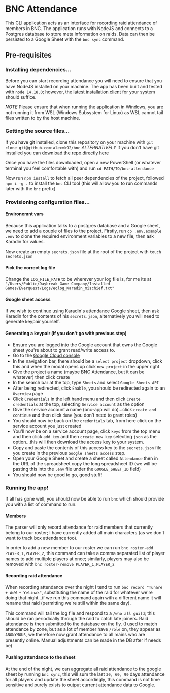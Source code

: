 # BNC Attendance

This CLI application acts as an interface for recording raid attendance of members in BNC. The application runs with NodeJS and connects to a Postgres database to store meta information on raids. Data can then be persisted to a Google Sheet with the `bnc sync` command.

## Pre-requisites

### Installing dependencies...

Before you can start recording attendance you will need to ensure that you have NodeJS installed on your machine. The app has been built and tested with `node 14.18.0`; however, the [latest installation client](https://nodejs.dev/download) for your system should suffice.

_NOTE_ Please ensure that when running the application in Windows, you are not running it from WSL (Windows Subsystem for Linux) as WSL cannot tail files written to by the host machine.

### Getting the source files...

If you have git installed, clone this repository on your machine with `git clone git@github.com:alexmk92/bnc` _ALTERNATIVELY_ if you don't have git installed you can [download the repo directly here](https://github.com/alexmk92/bnc-attendance/archive/refs/heads/master.zip)

Once you have the files downloaded, open a new PowerShell (or whatever terminal you feel comfortable with) and run `cd PATH/TO/bnc-attendance`

Now run `npm install` to fetch all peer dependencies of the project, followed `npm i -g .` to install the `bnc` CLI tool (this will allow you to run commands later with the `bnc` prefix)

### Provisioning configuration files...

#### Environemnt vars

Because this application talks to a postgres database and a Google sheet, we need to add a couple of files to the project. Firstly, run `cp .env.example .env` to clone the required environment variables to a new file, then ask Karadin for values.

Now create an empty `secrets.json` file at the root of the project with `touch secrets.json`

#### Pick the correct log file

Change the `LOG_FILE_PATH` to be wherever your log file is, for me its at `"/Users/Public/Daybreak Game Company/Installed Games/Everquest/Logs/eqlog_Karadin_mischief.txt"`

#### Google sheet access

If we wish to continue using Karadin's attendance Google sheet, then ask Karadin for the contents of his `secrets.json`, alternatively you will need to generate keypair yourself.

#### Generating a keypair (if you don't go with previous step)

- Ensure you are logged into the Google account that owns the Google sheet you're about to grant read/write access to.
- Go to the [Google Cloud console](https://console.cloud.google.com/)
- In the navigation bar, there should be a `select project` dropdown, click this and when the modal opens up click `new project` in the upper right
- Give the project a name (maybe BNC Attendance, but it can be whatever) then click create
- In the search bar at the top, type `Sheets` and select `Google Sheets API`
- After being redirected, click `Enable`, you should be redirected again to an `Overview` page
- Click `Credentials` in the left hand menu and then click `Create credentials` at the top, selecting `Service account` as the option
- Give the service account a name (bnc-app will do)...click `create and continue` and then click `done` (you don't need to grant roles)
- You should now be back on the `credentials` tab, from here click on the service account you just created
- You'll now be on a service account page, click `keys` from the top menu and then click `add key` and then `create new key` selecting `json` as the option...this will then download the access key to your system.
- Copy and paste the contents of this access key to the `secrets.json` file you create in the previous `Google sheets access` step.
- Open your Google Sheet and create a sheet called `Attendance` then in the URL of the spreadsheet copy the long spreadsheet ID (we will be pasting this into the `.env` file under the `GOOGLE_SHEET_ID` field)
- You should now be good to go, good stuff!

### Running the app!

If all has gone well, you should now be able to run `bnc` which should provide you with a list of command to run.

#### Members

The parser will only record attendance for raid members that currently belong to our roster; I have currently added all main characters (as we don't want to track box attendance too).

In order to add a new member to our roster we can run `bnc roster-add PLAYER_1,PLAYER_2`, this command can take a comma separated list of player names to add multiple players at once; similarly, players may also be removed with `bnc roster-remove PLAYER_1,PLAYER_2`

#### Recording raid attendance

When recording attendance over the night I tend to run `bnc record "Tunare + AoW + Yelinak"`, substituting the name of the raid for whatever we're doing that night...if we run this command again with a different name it will rename that raid (permitting we're still within the same day).

This command will tail the log file and respond to a `/who all guild`; this should be ran periodically through the raid to catch late joiners. Raid attendance is then submitted to the database on the fly. (I used to match attendance by zone, but as a lot of member have `/role` on, they appear as `ANONYMOUS`, we therefore now grant attendance to all mains who are presently online. Manual adjustments can be made in the DB after if needs be)

#### Pushing attendance to the sheet

At the end of the night, we can aggregate all raid attendance to the google sheet by running `bnc sync`, this will sum the last `30, 60, 90` days attendance for all players and update the sheet accordingly, this command is not time sensitive and purely exists to output current attendance data to Google.
